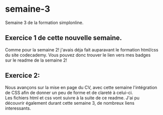 # semaine-3

Semaine 3 de la formation simplonline.  

## Exercice 1 de cette nouvelle semaine.

Comme pour la semaine 2! j'avais déja fait auparavant le formation html/css  
du site codecademy. Vous pouvez donc trouver le lien vers mes badges  
sur le readme de la semaine 2!  

## Exercice 2:

Nous avançons sur la mise en page du CV, avec cette semaine l'intégration  
de CSS afin de donner un peu de forme et de clareté à celui-ci.  
Les fichiers html et css vont suivre à la suite de ce readme.
J'ai pu découvrir également durant cette semaine 3, de nombreux liens interessants.
